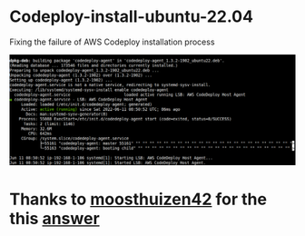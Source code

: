 # Codeploy-install-ubuntu-22.04
Fixing the failure of AWS Codeploy installation process

![Codeploy running](codeploy-running.png)

# Thanks to [moosthuizen42](https://github.com/moosthuizen42) for the this [answer](https://github.com/aws/aws-codedeploy-agent/issues/301#issuecomment-1129912011)
